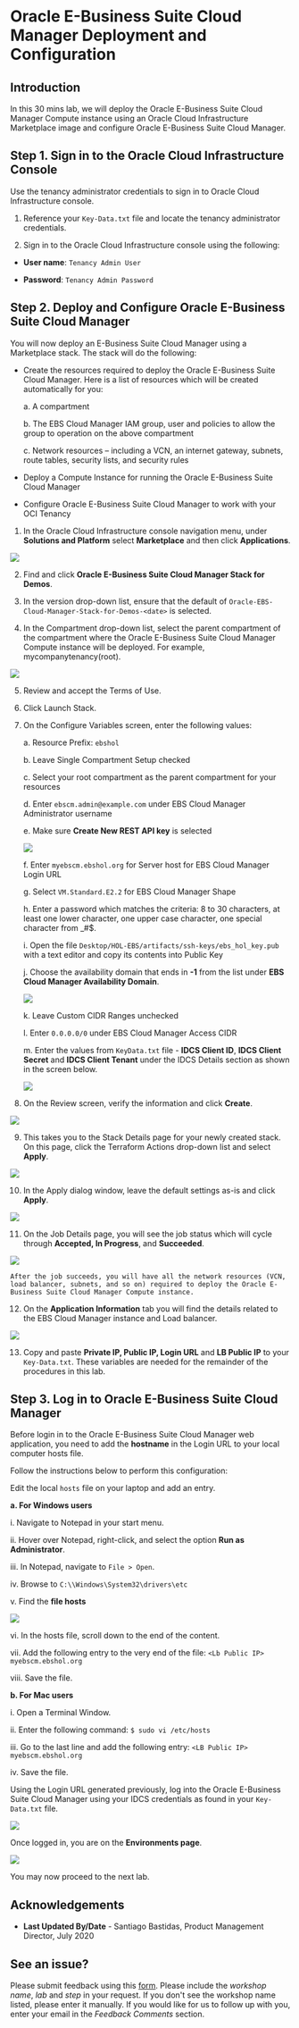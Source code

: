 # Oracle E-Business Suite Cloud Manager Deployment and Configuration

## Introduction
In this 30 mins lab, we will deploy the Oracle E-Business Suite Cloud Manager Compute instance using an Oracle Cloud Infrastructure Marketplace image and configure Oracle E-Business Suite Cloud Manager.

## Step 1. Sign in to the Oracle Cloud Infrastructure Console

Use the tenancy administrator credentials to sign in to Oracle Cloud Infrastructure console.

1. Reference your ``Key-Data.txt`` file and locate the tenancy administrator credentials.

2. Sign in to the Oracle Cloud Infrastructure console using the following:

* **User name**: ``Tenancy Admin User``

* **Password**: ``Tenancy Admin Password``

## Step 2. Deploy and Configure Oracle E-Business Suite Cloud Manager

You will now deploy an E-Business Suite Cloud Manager using a Marketplace stack. The stack will do the following:

* Create the resources required to deploy the Oracle E-Business Suite Cloud Manager. Here is a list of resources which will be created automatically for you:

    a. A compartment

    b. The EBS Cloud Manager IAM group, user and policies to allow the group to operation on the above compartment

    c. Network resources – including a VCN, an internet gateway, subnets, route tables, security lists, and security rules
    
* Deploy a Compute Instance for running the Oracle E-Business Suite Cloud Manager

* Configure Oracle E-Business Suite Cloud Manager to work with your OCI Tenancy

1. In the Oracle Cloud Infrastructure console navigation menu, under **Solutions and Platform** select **Marketplace** and then click **Applications**.

![](./images/findMarketplaceApplication.png " ")

2. Find and click **Oracle E-Business Suite Cloud Manager Stack for Demos**.

3. In the version drop-down list, ensure that the default of ```Oracle-EBS-Cloud-Manager-Stack-for-Demos-<date>``` is selected.

4. In the Compartment drop-down list, select the parent compartment of the compartment where the Oracle E-Business Suite Cloud Manager Compute instance will be deployed. For example, mycompanytenancy(root).

![](./images/Compartment&Terms.png " ")

5. Review and accept the Terms of Use.

6. Click Launch Stack.

7. On the Configure Variables screen, enter the following values:

    a. Resource Prefix: ``ebshol``

    b. Leave Single Compartment Setup checked

    c. Select your root compartment as the parent compartment for your resources

    d. Enter ``ebscm.admin@example.com`` under EBS Cloud Manager Administrator username

    e. Make sure **Create New REST API key** is selected

    ![](./images/5.png " ")

    f. Enter ``myebscm.ebshol.org`` for Server host for EBS Cloud Manager Login URL

    g. Select ``VM.Standard.E2.2`` for EBS Cloud Manager Shape

    h. Enter a password which matches the criteria: 8 to 30 characters, at least one lower character, one upper case character, one special character from _#$.

    i. Open the file ``Desktop/HOL-EBS/artifacts/ssh-keys/ebs_hol_key.pub`` with a text editor and copy its contents into Public Key

    j. Choose the availability domain that ends in **-1** from the list under **EBS Cloud Manager Availability Domain**.

    ![](./images/6.png " ")

    k. Leave Custom CIDR Ranges unchecked

    l. Enter ``0.0.0.0/0`` under EBS Cloud Manager Access CIDR

    m. Enter the values from ``KeyData.txt`` file - **IDCS Client ID**, **IDCS Client Secret** and **IDCS Client Tenant** under the IDCS Details section as shown       in the screen below.

    ![](./images/7.png " ")

8. On the Review screen, verify the information and click **Create**.

![](./images/8.png " ")

9. This takes you to the Stack Details page for your newly created stack. On this page, click the Terraform Actions drop-down list and select **Apply**.

![](./images/9.png " ")

10. In the Apply dialog window, leave the default settings as-is and click **Apply**.

![](./images/10.png " ")

11. On the Job Details page, you will see the job status which will cycle through **Accepted, In Progress**, and **Succeeded**.

![](./images/11.png " ")

``After the job succeeds, you will have all the network resources (VCN, load balancer, subnets, and so on) required to deploy the Oracle E-Business Suite Cloud Manager Compute instance.``

12. On the **Application Information** tab you will find the details related to the EBS Cloud Manager instance and Load balancer.

![](./images/12.png " ")

13. Copy and paste **Private IP, Public IP, Login URL** and **LB Public IP** to your ``Key-Data.txt``. These variables are needed for the remainder of the procedures in this lab.

## Step 3. Log in to Oracle E-Business Suite Cloud Manager

Before login in to the Oracle E-Business Suite Cloud Manager web application, you need to add the **hostname** in the Login URL to your local computer hosts file. 

Follow the instructions below to perform this configuration:

Edit the local ``hosts`` file on your laptop and add an entry. 

  **a. For Windows users**

   i. Navigate to Notepad in your start menu.
    
   ii. Hover over Notepad, right-click, and select the option **Run as Administrator**.
    
   iii. In Notepad, navigate to ``File > Open``.
    
   iv. Browse to ``C:\\Windows\System32\drivers\etc``
    
   v. Find the **file hosts**

   ![](./images/13.png " ")

   vi. In the hosts file, scroll down to the end of the content.

   vii. Add the following entry to the very end of the file: ``<Lb Public IP> myebscm.ebshol.org``

   viii. Save the file.

 **b. For Mac users**

   i. Open a Terminal Window.

   ii. Enter the following command: ``$ sudo vi /etc/hosts``

   iii. Go to the last line and add the following entry: ``<LB Public IP> myebscm.ebshol.org``

   iv. Save the file.

Using the Login URL generated previously, log into the Oracle E-Business Suite Cloud Manager using your IDCS credentials as found in your ``Key-Data.txt`` file.

![](./images/14.png " ")

Once logged in, you are on the **Environments page**.

![](./images/15.png " ")

You may now proceed to the next lab.

## Acknowledgements

- **Last Updated By/Date** - Santiago Bastidas, Product Management Director, July 2020

## See an issue?
Please submit feedback using this [form](https://apexapps.oracle.com/pls/apex/f?p=133:1:::::P1_FEEDBACK:1). Please include the *workshop name*, *lab* and *step* in your request.  If you don't see the workshop name listed, please enter it manually. If you would like for us to follow up with you, enter your email in the *Feedback Comments* section. 
